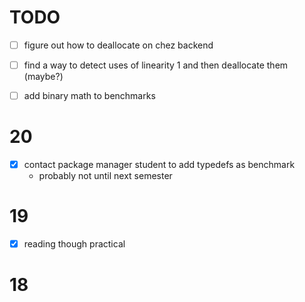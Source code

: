 # TODO

- [ ] figure out how to deallocate on chez backend
- [ ] find a way to detect uses of linearity 1 and then deallocate them (maybe?)
- [ ] add binary math to benchmarks


# 20

- [x] contact package manager student to add typedefs as benchmark
  - probably not until next semester

# 19

- [x] reading though practical 

# 18
